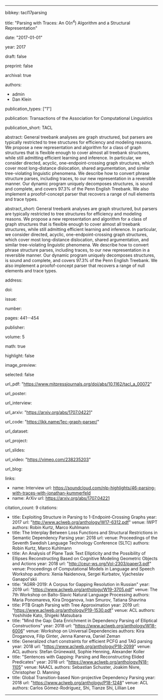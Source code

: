 ---

bibkey: tacl17parsing

title: "Parsing with Traces: An O($n^4$) Algorithm and a Structural Representation"

date: "2017-01-01"

year: 2017

draft: false

preprint: false

archival: true

authors: 
- admin
- Dan Klein

publication_types: ["1"]

publication: Transactions of the Association for Computational Linguistics

publication_short: TACL

abstract: General treebank analyses are graph structured, but parsers are typically restricted to tree structures for efficiency and modeling reasons.  We propose a new representation and algorithm for a class of graph structures that is flexible enough to cover almost all treebank structures, while still admitting efficient learning and inference. In particular, we consider directed, acyclic, one-endpoint-crossing graph structures, which cover most long-distance dislocation, shared argumentation, and similar tree-violating linguistic phenomena. We describe how to convert phrase structure parses, including traces, to our new representation in a reversible manner. Our dynamic program uniquely decomposes structures, is sound and complete, and covers 97.3% of the Penn English Treebank. We also implement a proofof-concept parser that recovers a range of null elements and trace types.

abstract_short: General treebank analyses are graph structured, but parsers are typically restricted to tree structures for efficiency and modeling reasons.  We propose a new representation and algorithm for a class of graph structures that is flexible enough to cover almost all treebank structures, while still admitting efficient learning and inference. In particular, we consider directed, acyclic, one-endpoint-crossing graph structures, which cover most long-distance dislocation, shared argumentation, and similar tree-violating linguistic phenomena. We describe how to convert phrase structure parses, including traces, to our new representation in a reversible manner. Our dynamic program uniquely decomposes structures, is sound and complete, and covers 97.3% of the Penn English Treebank. We also implement a proofof-concept parser that recovers a range of null elements and trace types.

address: 

doi: 

issue: 

number: 

pages: 441--454

publisher: 

volume: 5

math: true

highlight: false

image_preview: 

selected: false

url_pdf: "https://www.mitpressjournals.org/doi/abs/10.1162/tacl_a_00072"

url_poster: 

url_interview: 

url_arxiv: "https://arxiv.org/abs/1707.04221"

url_code: "https://jkk.name/1ec-graph-parser/"

url_dataset: 

url_project: 

url_slides: 

url_video: "https://vimeo.com/238235203"

url_blog: 

links: 
- name: Interview
  url: https://soundcloud.com/nlp-highlights/46-parsing-with-traces-with-jonathan-kummerfeld
- name: ArXiv
  url: https://arxiv.org/abs/1707.04221

citation_count: 9
citations:
- title: Exploiting Structure in Parsing to 1-Endpoint-Crossing Graphs
  year: 2017
  url: "http://www.aclweb.org/anthology/W17-6312.pdf"
  venue: IWPT
  authors: Robin Kurtz, Marco Kuhlmann
- title: The Interplay Between Loss Functions and Structural Restrictions in Semantic Dependency Parsing
  year: 2018
  url: 
  venue: Proceedings of the Seventh Swedish Language Technology Conference (SLTC)
  authors: Robin Kurtz, Marco Kuhlmann
- title: An Analysis of Plane Task Text Ellipticity and the Possibility of Ellipses Reconstructing Based on Cognitive Modeling Geometric Objects and Actions
  year: 2018
  url: "http://ceur-ws.org/Vol-2303/paper3.pdf"
  venue: Proceedings of Computational Models in Language and Speech Workshop
  authors: Xenia Naidenova, Sergei Kurbatov, Vjacheslav Ganapol'skii
- title: "AGRR-2019: A Corpus for Gapping Resolution in Russian"
  year: 2019
  url: "https://www.aclweb.org/anthology/W19-3705.pdf"
  venue: The 7th Workshop on Balto-Slavic Natural Language Processing
  authors: Maria Ponomareva, Kira Droganova, Ivan Smurov, Tatiana Shavrina
- title: PTB Graph Parsing with Tree Approximation
  year: 2019
  url: "https://www.aclweb.org/anthology/P19-1530.pdf"
  venue: ACL
  authors: Yoshihide Kato, Shigeki Matsubara
- title: "Mind the Gap: Data Enrichment in Dependency Parsing of Elliptical Constructions"
  year: 2018
  url: "https://www.aclweb.org/anthology/W18-6006"
  venue: Workshop on Universal Dependencies
  authors: Kira Droganova, Filip Ginter, Jenna Kanerva, Daniel Zeman
- title: Generalized chart constraints for efficient PCFG and TAG parsing
  year: 2018
  url: "https://www.aclweb.org/anthology/P18-2099"
  venue: ACL
  authors: Stefan Grünewald, Sophie Henning, Alexander Koller
- title: "Sentences with Gapping: Parsing and Reconstructing Elided Predicates"
  year: 2018
  url: "https://www.aclweb.org/anthology/N18-1105"
  venue: NAACL
  authors: Sebastian Schuster, Joakim Nivre, Christopher D. Manning
- title: Global Transition-based Non-projective Dependency Parsing
  year: 2018
  url: "https://www.aclweb.org/anthology/P18-1248"
  venue: ACL
  authors: Carlos Gómez-Rodríguez, Shi, Tianze Shi, Lillian Lee


---